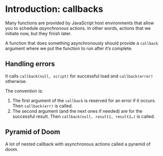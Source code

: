 # Introduction: callbacks

Many functions are provided by JavaScript host environments that allow you to schedule *asynchronous* actions. In other words, actions that we initiate now, but they finish later.

A function that does something asynchronously should provide a `callback` argument where we put the function to run after it’s complete.

## Handling errors

It calls `callback(null, script)` for successful load and `callback(error)` otherwise.

The convention is:

1. The first argument of the `callback` is reserved for an error if it occurs. Then `callback(err)` is called. 
2. The second argument (and the next ones if needed) are for the successful result. Then `callback(null, result1, result2…)` is called.

## Pyramid of Doom

A lot of nested callback with asynchronous actions called a pyramid of doom.

